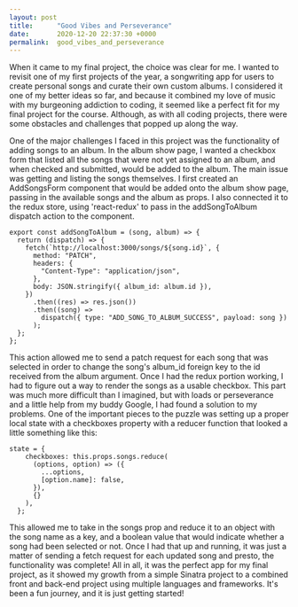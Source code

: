 ```yaml
---
layout: post
title:      "Good Vibes and Perseverance"
date:       2020-12-20 22:37:30 +0000
permalink:  good_vibes_and_perseverance
---
```



When it came to my final project, the choice was clear for me. I wanted to revisit one of my first projects of the year, a songwriting app for users to create personal songs and curate their own custom albums. I considered it one of my better ideas so far, and because it combined my love of music with my burgeoning addiction to coding, it seemed like a perfect fit for my final project for the course. Although, as with all coding projects, there were some obstacles and challenges that popped up along the way.

One of the major challenges I faced in this project was the functionality of adding songs to an album. In the album show page, I wanted a checkbox form that listed all the songs that were not yet assigned to an album, and when checked and submitted, would be added to the album. The main issue was getting and listing the songs themselves. I first created an AddSongsForm component that would be added onto the album show page, passing in the available songs and the album as props. I also connected it to the redux store, using 'react-redux' to pass in the addSongToAlbum dispatch action to the component. 

```
export const addSongToAlbum = (song, album) => {
  return (dispatch) => {
    fetch(`http://localhost:3000/songs/${song.id}`, {
      method: "PATCH",
      headers: {
        "Content-Type": "application/json",
      },
      body: JSON.stringify({ album_id: album.id }),
    })
      .then((res) => res.json())
      .then((song) =>
        dispatch({ type: "ADD_SONG_TO_ALBUM_SUCCESS", payload: song })
      );
  };
};
```

This action allowed me to send a patch request for each song that was selected in order to change the song's album_id foreign key to the id received from the album argument. Once I had the redux portion working, I had to figure out a way to render the songs as a usable checkbox. This part was much more difficult than I imagined, but with loads or perseverance and a little help from my buddy Google, I had found a solution to my problems. One of the important pieces to the puzzle was setting up a proper local state with a checkboxes property with a reducer function that looked a little something like this: 

```
state = {
    checkboxes: this.props.songs.reduce(
      (options, option) => ({
        ...options,
        [option.name]: false,
      }),
      {}
    ),
  };
```

This allowed me to take in the songs prop and reduce it to an object with the song name as a key, and a boolean value that would indicate whether a song had been selected or not. Once I had that up and running, it was just a matter of sending a fetch request for each updated song and presto, the functionality was complete! All in all, it was the perfect app for  my final project, as it showed my growth from a simple Sinatra project to a combined front and back-end project using multiple languages and frameworks. It's been a fun journey, and it is just getting started!
